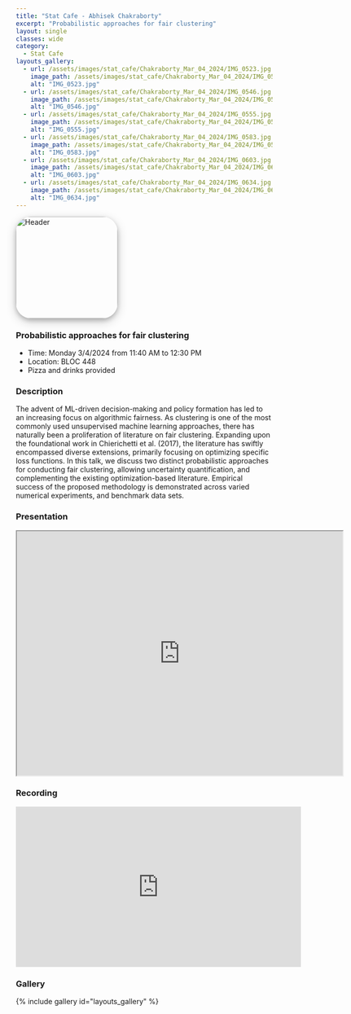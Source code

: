 ```yaml
---
title: "Stat Cafe - Abhisek Chakraborty"
excerpt: "Probabilistic approaches for fair clustering"
layout: single
classes: wide
category: 
  - Stat Cafe
layouts_gallery:
  - url: /assets/images/stat_cafe/Chakraborty_Mar_04_2024/IMG_0523.jpg
    image_path: /assets/images/stat_cafe/Chakraborty_Mar_04_2024/IMG_0523.jpg
    alt: "IMG_0523.jpg"
  - url: /assets/images/stat_cafe/Chakraborty_Mar_04_2024/IMG_0546.jpg
    image_path: /assets/images/stat_cafe/Chakraborty_Mar_04_2024/IMG_0546.jpg
    alt: "IMG_0546.jpg"
  - url: /assets/images/stat_cafe/Chakraborty_Mar_04_2024/IMG_0555.jpg
    image_path: /assets/images/stat_cafe/Chakraborty_Mar_04_2024/IMG_0555.jpg
    alt: "IMG_0555.jpg"
  - url: /assets/images/stat_cafe/Chakraborty_Mar_04_2024/IMG_0583.jpg
    image_path: /assets/images/stat_cafe/Chakraborty_Mar_04_2024/IMG_0583.jpg
    alt: "IMG_0583.jpg"
  - url: /assets/images/stat_cafe/Chakraborty_Mar_04_2024/IMG_0603.jpg
    image_path: /assets/images/stat_cafe/Chakraborty_Mar_04_2024/IMG_0603.jpg
    alt: "IMG_0603.jpg"
  - url: /assets/images/stat_cafe/Chakraborty_Mar_04_2024/IMG_0634.jpg
    image_path: /assets/images/stat_cafe/Chakraborty_Mar_04_2024/IMG_0634.jpg
    alt: "IMG_0634.jpg"
---
```


<div class="w3-third w3-container w3-display-right">
<img src="https://jeroda7105.github.io/tamusgsa.github.io/assets/images/stat_cafe/Chakraborty_Mar_04_2024/IMG_0523.jpg" alt="Header" width="200" style="
    vertical-align: right;
    width: 200px;
    border-radius: 15%;
    box-shadow: 0 4px 8px 0 rgba(0, 0, 0, 0.2), 0 6px 20px 0 rgba(0, 0, 0, 0.19);
" /> <br>
</div>




### Probabilistic approaches for fair clustering

- Time: Monday 3/4/2024 from 11:40 AM to 12:30 PM
- Location: BLOC 448
- Pizza and drinks provided
<!-- - [Presentation]({{ "/assets/files/stat_cafe/Chakraborty_Mar_04_2024/StatCafe_Abhisek_slides.pdf" | relative_url }}) -->
<!-- - [Recording]() -->

### Description
The advent of ML-driven decision-making and policy formation has led to an increasing focus on algorithmic fairness.  As clustering is one of the most commonly used unsupervised machine learning approaches, there has naturally been a proliferation of literature on fair clustering. Expanding upon the foundational work in Chierichetti et al. (2017), the literature has swiftly encompassed diverse extensions, primarily focusing on optimizing specific loss functions. In this talk, we discuss two distinct probabilistic approaches for conducting fair clustering, allowing uncertainty quantification, and complementing the existing optimization-based literature. Empirical success of the proposed methodology is demonstrated across varied numerical experiments, and benchmark data sets.

### Presentation
<iframe src="https://drive.google.com/file/d/1IyPWnSM5_rspF6mbggDeggEkw4SGhw5S/preview" width="640" height="480" allow="autoplay"></iframe>

### Recording
<iframe width="560" height="315" src="https://www.youtube.com/embed/bH4RmJcqT9A?si=tjYJaMJwYoOH0SBy" title="YouTube video player" frameborder="0" allow="accelerometer; autoplay; clipboard-write; encrypted-media; gyroscope; picture-in-picture; web-share" allowfullscreen></iframe>

### Gallery
{% include gallery id="layouts_gallery" %}

